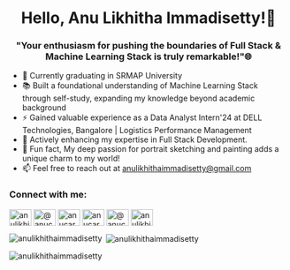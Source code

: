 <h1 align="center">Hello, Anu Likhitha Immadisetty!👋</h1>
<h3 align="center">"Your enthusiasm for pushing the boundaries of Full Stack & Machine Learning Stack is truly remarkable!"🌐</h3>

- 🔭 Currently graduating in SRMAP University
- 📚 Built a foundational understanding of Machine Learning Stack through self-study, expanding my knowledge beyond academic background
- ⚡ Gained valuable experience as a Data Analyst Intern'24 at DELL Technologies, Bangalore | Logistics Performance Management
- 🌱 Actively enhancing my expertise in Full Stack Development.
- 🎨 Fun fact, My deep passion for portrait sketching and painting adds a unique charm to my world!
- 📫 Feel free to reach out at anulikhithaimmadisetty@gmail.com
  
<h3 align="left">Connect with me:</h3>
<p align="left">
<a href="https://linkedin.com/in/anulikhithaimmadisetty" target="blank"><img align="center" src="https://raw.githubusercontent.com/rahuldkjain/github-profile-readme-generator/master/src/images/icons/Social/linked-in-alt.svg" alt="anulikhithaimmadisetty" height="30" width="40" /></a>
<a href="https://medium.com/@anucareer_06" target="blank"><img align="center" src="https://raw.githubusercontent.com/rahuldkjain/github-profile-readme-generator/master/src/images/icons/Social/medium.svg" alt="@anucareer_06" height="30" width="40" /></a>
<a href="https://www.codechef.com/users/anucareer_06" target="blank"><img align="center" src="https://cdn.jsdelivr.net/npm/simple-icons@3.1.0/icons/codechef.svg" alt="anucareer_06" height="30" width="40" /></a>
<a href="https://www.leetcode.com/anucareer_06" target="blank"><img align="center" src="https://raw.githubusercontent.com/rahuldkjain/github-profile-readme-generator/master/src/images/icons/Social/leet-code.svg" alt="anucareer_06" height="30" width="40" /></a>
<a href="https://www.hackerearth.com/@anucareer_06" target="blank"><img align="center" src="https://raw.githubusercontent.com/rahuldkjain/github-profile-readme-generator/master/src/images/icons/Social/hackerearth.svg" alt="@anucareer_06" height="30" width="40" /></a>
<a href="https://auth.geeksforgeeks.org/user/anulikhithaimmadisetty_06" target="blank"><img align="center" src="https://raw.githubusercontent.com/rahuldkjain/github-profile-readme-generator/master/src/images/icons/Social/geeks-for-geeks.svg" alt="anulikhithaimmadisetty_06" height="30" width="40" /></a>
</p>


<p><img align="left" src="https://github-readme-stats.vercel.app/api/top-langs?username=anulikhithaimmadisetty&show_icons=true&locale=en&layout=compact" alt="anulikhithaimmadisetty" /></p>

<p>&nbsp;<img align="center" src="https://github-readme-stats.vercel.app/api?username=anulikhithaimmadisetty&show_icons=true&locale=en" alt="anulikhithaimmadisetty" /></p>

<p><img align="center" src="https://github-readme-streak-stats.herokuapp.com/?user=anulikhithaimmadisetty&" alt="anulikhithaimmadisetty" /></p>
